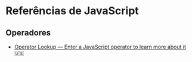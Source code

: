 # Referências de JavaScript

## Operadores

- [Operator Lookup — Enter a JavaScript operator to learn more about it](https://www.joshwcomeau.com/operator-lookup/) :us:
